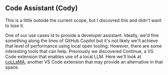 ## Code Assistant (Cody)

This is a little outside the current scope, but I discovred this and didn't want to lose it.

One of our use cases id to provide a developer assistant.  Ideally, we'd fine something along the lines of GitHub Copilot but it's not likely we'll achieve that level of performance using local open tooling.  However, there are some interesting tools that can help.  Previously we discovered Continue, a VS Code extension that enables use of a local LLM.  Here we'll look at [coLLaMA](https://github.com/iohub/coLLaMA), another VS Code extension that may provide an alternative in that space.